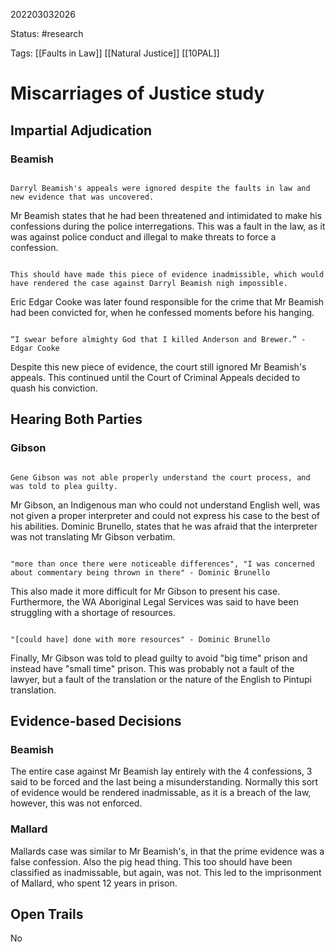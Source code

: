 202203032026

Status: #research

Tags: [[Faults in Law]] [[Natural Justice]] [[10PAL]]

# Miscarriages of Justice study
## Impartial Adjudication
### Beamish
```ad-tldr

Darryl Beamish's appeals were ignored despite the faults in law and new evidence that was uncovered.

```
Mr Beamish states that he had been threatened and intimidated to make his confessions during the police interregations. 
This was a fault in the law, as it was against police conduct and illegal to make threats to force a confession.
```ad-Key

This should have made this piece of evidence inadmissible, which would have rendered the case against Darryl Beamish nigh impossible.

```
Eric Edgar Cooke was later found responsible for the crime that Mr Beamish had been convicted for, when he confessed moments before his hanging.
```ad-quote

“I swear before almighty God that I killed Anderson and Brewer.” - Edgar Cooke

```
Despite this new piece of evidence, the court still ignored Mr Beamish's appeals.
This continued until the Court of Criminal Appeals decided to quash his conviction.
## Hearing Both Parties
### Gibson
```ad-tldr

Gene Gibson was not able properly understand the court process, and was told to plea guilty.

```
Mr Gibson, an Indigenous man who could not understand English well, was not given a proper interpreter and could not express his case to the best of his abilities.
Dominic Brunello, states that he was afraid that the interpreter was not translating Mr Gibson verbatim.
```ad-quote

"more than once there were noticeable differences", "I was concerned about commentary being thrown in there" - Dominic Brunello

```
This also made it more difficult for Mr Gibson to present his case.
Furthermore, the WA Aboriginal Legal Services was said to have been struggling with a shortage of resources.
```ad-quote

"[could have] done with more resources" - Dominic Brunello

```
Finally, Mr Gibson was told to plead guilty to avoid "big time" prison and instead have "small time" prison.
This was probably not a fault of the lawyer, but a fault of the translation or the nature of the English to Pintupi translation.
## Evidence-based Decisions
### Beamish
The entire case against Mr Beamish lay entirely with the 4 confessions, 3 said to be forced and the last being a misunderstanding.
Normally this sort of evidence would be rendered inadmissable, as it is a breach of the law, however, this was not enforced.
### Mallard
Mallards case was similar to Mr Beamish's, in that the prime evidence was a false confession.
Also the pig head thing.
This too should have been classified as inadmissable, but again, was not.
This led to the imprisonment of Mallard, who spent 12 years in prison.
## Open Trails
No